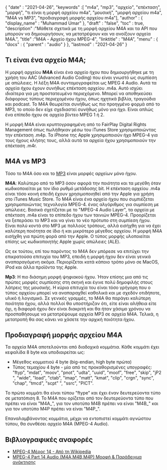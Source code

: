 {
  "date" : "2021-04-26",
  "keywords" :[ "m4a", "mp3", "αρχείο", "επέκταση", "μορφή", "τι είναι η μορφή αρχείου m4a", "μουσική", "μορφή αρχείου m4a", "M4A vs MP3", "προδιαγραφή μορφής αρχείου m4a"],
  "author" : {
    "display_name" : "Muhammad Umar"
},
  "draft" : "false",
  "toc" : true,
  "description" :"Μάθετε σχετικά με τη μορφή αρχείου M4A και τα API που μπορούν να δημιουργήσουν, να μετατρέψουν και να ανοίξουν αρχεία M4A.",
  "title" :"M4A - Αρχείο ήχου MPEG-4",
  "linktitle" : "M4A",
  "menu" : {
    "docs" : {
      "parent" : "audio"
}
},
  "lastmod" : "2021-04-26"
}

## Τι είναι ένα αρχείο M4A;

Η μορφή αρχείου **M4A** είναι ένα αρχείο ήχου που δημιουργήθηκε με τη χρήση του AAC (Advanced Audio Coding) που είναι γνωστό ως συμπίεση με απώλειες. Η λέξη M4A συντομογραφείται ως MPEG 4 Audio. Αυτά τα αρχεία ήχου έχουν συνήθως επέκταση αρχείου .m4a. Αυτό ισχύει ιδιαίτερα για μη προστατευμένο περιεχόμενο. Μπορεί να αποθηκεύσει διάφορους τύπους περιεχομένου ήχου, όπως ηχητικά βιβλία, τραγούδια και podcast. Το M4A θεωρείται συνήθως ως πιο προηγμένο φορμά από το MP3, το οποίο δεν είχε σχεδιαστεί συνήθως μόνο για ήχο. Είναι απλώς ένα επίπεδο ήχου σε αρχεία βίντεο MPEG 1 ή 2.

Η μορφή M4A είναι κρυπτογραφημένη από το FairPlay Digital Rights Management όπως πωλήθηκαν μέσω του iTunes Store χρησιμοποιώντας την επέκταση .m4p. Τα iPhone της Apple χρησιμοποιούν ήχο MPEG-4 για τους ήχους κλήσης τους, αλλά αυτά τα αρχεία ήχου χρησιμοποιούν την επέκταση .m4r.


## M4A vs MP3

Τόσο το M4A όσο και το [MP3](https://docs.fileformat.com/audio/mp3/) είναι μορφές αρχείων μόνο ήχου.

**M4A**: Καλύτερο από το MP3 όσον αφορά την ποιότητα και τα μεγέθη όταν κωδικοποιείται με τον ίδιο ρυθμό μετάδοσης bit. Η επέκταση αρχείου .m4a είναι τόσο κοινή επειδή έχουν χρησιμοποιηθεί από την Apple για χρήση στο iTunes Music Store. Το M4A είναι ένα αρχείο ήχου που συμπιέζεται χρησιμοποιώντας τεχνολογία MPEG-4. ένας αλγόριθμος για συμπίεση με απώλειες. Βασικά σχετίζεται με το "MPEG-4 Audio Layer", τα αρχεία με επέκταση .m4a είναι το επίπεδο ήχου των ταινιών MPEG-4. Προορίζεται να ξεπεράσει το MP3 και να γίνει το νέο πρότυπο στη συμπίεση ήχου. Είναι πολύ κοντά στο MP3 με πολλούς τρόπους, αλλά εισήχθη για να έχει καλύτερη ποιότητα σε ίδιο ή και μικρότερο μέγεθος αρχείου. Η μορφή M4A εισήχθη για πρώτη φορά από την Apple. Ο τύπος μορφής υλοποιείται επίσης ως κωδικοποιητής Apple χωρίς απώλειες (ALE).

Ως εκ τούτου, επί του παρόντος το M4A δεν μπόρεσε να επιτύχει την επικρατούσα επιτυχία του MP3, επειδή η μορφή ήχου δεν είναι γενικά αναπαραγόμενη ακόμα. Περιορίζεται κατά κάποιο τρόπο μόνο σε MacOS, iPod και άλλα προϊόντα της Apple.

**Mp3**: Η πιο διάσημη μορφή ψηφιακού ήχου. Ήταν επίσης μια από τις πρώτες μορφές συμπίεσης στη σκηνή και έγινε πολύ δημοφιλής στους λάτρεις της μουσικής. Η κύρια επιτυχία του είναι τόσο γρήγορη που ο τύπος αρχείου μπορεί να αναπαραχθεί καθολικά και με σχεδόν οτιδήποτε, υλικό ή λογισμικό. Σε γενικές γραμμές, το M4A θα παράγει καλύτερη ποιότητα ήχου, αλλά πολλοί θα υποστήριζαν ότι, είτε είναι αλήθεια είτε όχι, η διαφορά ήχου δεν είναι διακριτή και θα ήταν χάσιμο χρόνου να προσπαθήσουμε να μετατρέψουμε αρχεία MP3 σε αρχεία M4A. Τελικά, η μετατροπή θα σας κάνει να χάσετε την αρχική ποιότητα ήχου.

## Προδιαγραφή μορφής αρχείου M4A

Τα αρχεία M4A αποτελούνται από διαδοχικά κομμάτια. Κάθε κομμάτι έχει κεφαλίδα 8 byte και υποδιαιρείται ως:
- Μέγεθος κομματιού 4 byte (big-endian, high byte πρώτα)
- Τύπος τεμαχίου 4 byte - μία από τις προκαθορισμένες υπογραφές: "ftyp", "mdat", "moov", "pnot", "udta", "uuid", "moof", "free", "skip", "jP2 ", "wide", "load", "ctab", "imap", "matt", "kmat", "clip", "crgn", "sync", "chap", "tmcd", "scpt" ", "ssrc", "PICT".

Το πρώτο κομμάτι θα είναι τύπου "ftype" και έχει έναν δευτερεύοντα τύπο σε μετατόπιση 8. Το M4A που ορίζεται από τον δευτερεύοντα τύπο που πρέπει να είναι "M4A_", για τον υποτύπο M4B πρέπει να είναι "M4B_" και για τον υποτύπο M4P πρέπει να είναι "M4P_".

Επαναλαμβάνοντας κομμάτια, μέχρι να εντοπιστεί κομμάτι αγνώστου τύπου, θα συνθέσει αρχείο M4A (MPEG-4 Audio).

## Βιβλιογραφικές αναφορές ##

* [MPEG-4 Μέρος 14 - Από τη Wikipedia](https://en.wikipedia.org/wiki/MPEG-4_Part_14)
* [MPEG-4 Part 14 Audio (M4A,M4B,M4P) Μορφή & Παράδειγμα ανάκτησης](https://www.file-recovery.com/m4a-signature-format.htm)

